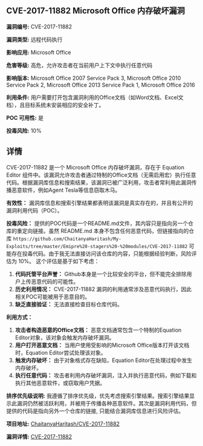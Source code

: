 ## CVE-2017-11882 Microsoft Office 内存破坏漏洞

**漏洞编号:** CVE-2017-11882

**漏洞类型:** 远程代码执行

**影响应用:** Microsoft Office

**危害等级:** 高危，允许攻击者在当前用户上下文中执行任意代码

**影响版本:** Microsoft Office 2007 Service Pack 3, Microsoft Office 2010 Service Pack 2, Microsoft Office 2013 Service Pack 1, Microsoft Office 2016

**利用条件:** 用户需要打开包含漏洞利用的Office文档（如Word文档、Excel文档），且目标系统未安装相应的安全补丁。

**POC 可用性:** 是

**投毒风险:** 10%

## 详情

CVE-2017-11882 是一个 Microsoft Office 内存破坏漏洞，存在于 Equation Editor 组件中。该漏洞允许攻击者通过特制的Office文档（无需启用宏）执行任意代码。根据漏洞库信息和搜索结果，该漏洞已被广泛利用，攻击者常利用此漏洞传播恶意软件，例如Agent Tesla等信息窃取木马。 

**有效性：**
漏洞库信息和搜索引擎结果都表明该漏洞是真实存在的，并且有公开的漏洞利用代码（POC）。

**投毒风险：**
提供的POC代码是一个README.md文件，其内容只是指向另一个仓库的重定向链接。虽然 README.md 本身不包含任何恶意代码，但链接指向的仓库 `https://github.com/ChaitanyaHaritash/My-Exploits/tree/master/Emipre%20-stagers%20-%20modules/CVE-2017-11882`  可能存在投毒代码。由于我无法直接访问该仓库的内容，只能根据经验判断，风险评估为 10%。 这个评估是基于如下考虑：
1. **代码托管平台声誉：** Github本身是一个比较安全的平台，但不能完全排除用户上传恶意代码的可能性。
2. **历史利用情况：** CVE-2017-11882 漏洞的利用通常涉及恶意代码执行，因此相关POC可能被用于恶意目的。
3. **缺乏直接验证：** 无法直接检查目标仓库代码。

**利用方式：**
1.  **攻击者构造恶意的Office文档：**  恶意文档通常包含一个特制的Equation Editor对象，该对象会触发内存破坏漏洞。
2.  **用户打开恶意文档：**  当用户使用受影响的Microsoft Office版本打开该文档时，Equation Editor尝试处理该对象。
3.  **触发内存破坏：**  由于对象格式存在缺陷，Equation Editor在处理过程中发生内存破坏。
4.  **执行任意代码：**  攻击者利用内存破坏漏洞，注入并执行恶意代码，例如下载和执行其他恶意软件，或窃取用户凭据。

**排序优先级说明:**
我遵循了排序优先级，优先考虑搜索引擎结果。搜索引擎结果显示此漏洞仍然被活跃利用，并被用于传播各种恶意软件。其次是漏洞利用代码，但提供的代码是指向另外一个仓库的链接, 只能结合漏洞库信息进行风险评估。


**项目地址:** [ChaitanyaHaritash/CVE-2017-11882](https://github.com/ChaitanyaHaritash/CVE-2017-11882)

**漏洞详情:** [CVE-2017-11882](https://nvd.nist.gov/vuln/detail/CVE-2017-11882)